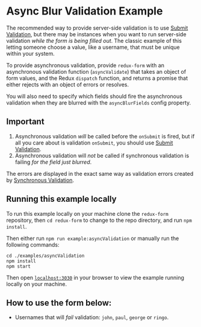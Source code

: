 # Async Blur Validation Example

The recommended way to provide server-side validation is to use
[Submit Validation](../../submitValidation), but there may be instances when you want to run
server-side validation _while the form is being filled out_. The classic example of this
letting someone choose a value, like a username, that must be unique within your system.

To provide asynchronous validation, provide `redux-form` with an asynchronous validation
function (`asyncValidate`) that takes an object of form values, and the Redux `dispatch`
function, and returns a promise that either rejects with an object of errors or resolves.

You will also need to specify which fields should fire the asynchronous validation when
they are blurred with the `asyncBlurFields` config property.

## Important

1. Asynchronous validation _will_ be called before the `onSubmit` is fired, but if all
you care about is validation `onSubmit`, you should use
[Submit Validation](../../submitValidation).
2. Asynchronous validation will _not_ be called if synchronous validation is failing
_for the field just blurred_.

The errors are displayed in the exact same way as validation errors created by
[Synchronous Validation](../../syncValidation).

## Running this example locally

To run this example locally on your machine clone the `redux-form` repository,
then `cd redux-form` to change to the repo directory, and run `npm install`.

Then either run `npm run example:asyncValidation` or manually run the
following commands:
```
cd ./examples/asyncValidation
npm install
npm start
```

Then open [`localhost:3030`](http://localhost:3030) in your
browser to view the example running locally on your machine.

## How to use the form below:

* Usernames that will _fail_ validation: `john`, `paul`, `george` or `ringo`.

